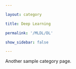 ```yaml
---

layout: category

title: Deep Learning

permalink: '/MLDL/DL'

show_sidebar: false

---
```


Another sample category page.
